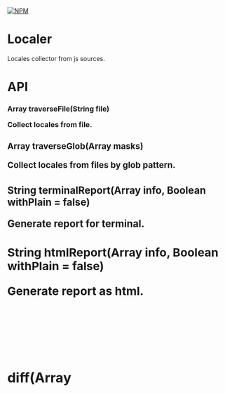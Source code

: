 [![NPM](https://nodei.co/npm/localer.png?downloads=true&downloadRank=true&stars=true)](https://nodei.co/npm/localer/)

# Localer

Locales collector from js sources.

# API

### Array<Object> traverseFile(String file)

Collect locales from file.

### Array<Object> traverseGlob(Array<String> masks)

Collect locales from files by glob pattern.

### String terminalReport(Array<Object> info, Boolean withPlain = false)

Generate report for terminal.

### String htmlReport(Array<Object> info, Boolean withPlain = false)

Generate report as html.

### diff(Array<Object> info, String pathToJson)

Show difference info.

# Global usage

```
localer [...glob patterns] [--html to generate html] [--plain to show list of locales at the end] [--compare [path to file] to show difference]
```
